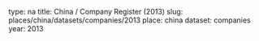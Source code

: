 type: na
title: China / Company Register (2013)
slug: places/china/datasets/companies/2013
place: china
dataset: companies
year: 2013
